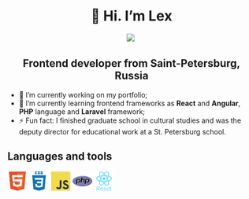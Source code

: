 <h1 align="center">👋 Hi. I’m Lex</h1>
<div id="header" align="center">
  <img src="https://media.giphy.com/media/v1.Y2lkPTc5MGI3NjExMWEzYXNkMXE3cHl2ZnUzY25zbnQydjA2Zjg3azVuOWd6Nnk4NDV3eSZlcD12MV9pbnRlcm5hbF9naWZfYnlfaWQmY3Q9Zw/2IudUHdI075HL02Pkk/giphy.gif" width="200"/>
  <img src="https://komarev.com/ghpvc/?xelvhk&style=flat-square&color=blue" alt=""/>
</div>
<h2 align="center">Frontend developer from Saint-Petersburg, Russia</h2>
<ul>
<li>🔭 I’m currently working on my portfolio;</li>
<li>🌱 I’m currently learning frontend frameworks as <strong>React</strong> and <strong>Angular</strong>, <strong>PHP</strong> language and <strong>Laravel</strong> framework;
<li>⚡ Fun fact: I finished graduate school in cultural studies and was the deputy director for educational work at a St. Petersburg school.</li>
</ul>
<h2>Languages and tools</h2>
<div>
<img src="https://github.com/devicons/devicon/blob/master/icons/html5/html5-original.svg" title="HTML5" alt="HTML" width="40" height="40"/>
<img src="https://github.com/devicons/devicon/blob/master/icons/css3/css3-plain-wordmark.svg"  title="CSS3" alt="CSS" width="40" height="40"/>
<img src="https://github.com/devicons/devicon/blob/master/icons/javascript/javascript-original.svg" title="JavaScript" alt="JavaScript" width="40" height="40"/>
<img src="https://github.com/devicons/devicon/blob/master/icons/php/php-original.svg" title="PHP" **alt="PHP" width="40" height="40"/>
<img src="https://github.com/devicons/devicon/blob/master/icons/react/react-original-wordmark.svg" title="React" alt="React" width="40" height="40"/>
</div>

